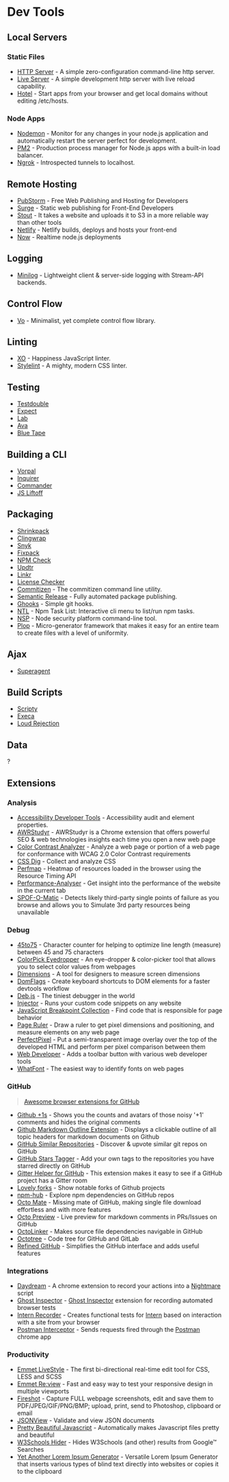 # Dev Tools

## Local Servers

### Static Files

*   [HTTP Server](https://github.com/indexzero/http-server) - A simple zero-configuration command-line http server.
*   [Live Server](https://github.com/tapio/live-server) - A simple development http server with live reload capability.
*   [Hotel](https://github.com/typicode/hotel) - Start apps from your browser and get local domains without editing /etc/hosts.

### Node Apps

*   [Nodemon](https://github.com/remy/nodemon) - Monitor for any changes in your node.js application and automatically restart the server perfect for development.
*   [PM2](https://github.com/Unitech/pm2) - Production process manager for Node.js apps with a built-in load balancer.
*   [Ngrok](https://github.com/inconshreveable/ngrok) - Introspected tunnels to localhost.

## Remote Hosting

*   [PubStorm](https://www.pubstorm.com/) - Free Web Publishing and Hosting for Developers
*   [Surge](https://surge.sh/) - Static web publishing for Front-End Developers
*   [Stout](http://stout.is/) - It takes a website and uploads it to S3 in a more reliable way than other tools
*   [Netlify](http://stout.is/) - Netlify builds, deploys and hosts your front-end
*   [Now](https://zeit.co/now) - Realtime node.js deployments

## Logging

*   [Minilog](https://github.com/mixu/minilog) - Lightweight client & server-side logging with Stream-API backends.

## Control Flow

*   [Vo](https://github.com/matthewmueller/vo) - Minimalist, yet complete control flow library.

## Linting

*   [XO](https://github.com/sindresorhus/xo) - Happiness JavaScript linter.
*   [Stylelint](https://github.com/stylelint/stylelint) - A mighty, modern CSS linter. 

## Testing

*   [Testdouble](https://github.com/testdouble/testdouble.js)
*   [Expect](https://github.com/Automattic/expect.js)
*   [Lab](https://github.com/hapijs/lab)
*   [Ava](https://github.com/sindresorhus/ava)
*   [Blue Tape](https://github.com/spion/blue-tape)

## Building a CLI

*   [Vorpal](https://github.com/dthree/vorpal)
*   [Inquirer](https://github.com/SBoudrias/Inquirer.js)
*   [Commander](https://github.com/tj/commander.js)
*   [JS Liftoff](https://github.com/js-cli/js-liftoff)

## Packaging

*   [Shrinkpack](https://github.com/JamieMason/shrinkpack)
*   [Clingwrap](https://github.com/goodeggs/clingwrap)
*   [Snyk](https://github.com/Snyk/snyk)
*   [Fixpack](https://github.com/HenrikJoreteg/fixpack)
*   [NPM Check](https://github.com/dylang/npm-check)
*   [Updtr](https://github.com/peerigon/updtr)
*   [Linkr](https://github.com/fusionalliance/linkr)
*   [License Checker](https://github.com/davglass/license-checker)
*   [Commitizen](https://github.com/commitizen/cz-cli) - The commitizen command line utility.
*   [Semantic Release](https://github.com/semantic-release/semantic-release) - Fully automated package publishing.
*   [Ghooks](https://github.com/gtramontina/ghooks) - Simple git hooks.
*   [NTL](https://github.com/ruyadorno/ntl) - Npm Task List: Interactive cli menu to list/run npm tasks.
*   [NSP](https://github.com/nodesecurity/nsp) - Node security platform command-line tool.
*   [Plop](https://github.com/amwmedia/plop) - Micro-generator framework that makes it easy for an entire team to create files with a level of uniformity.

## Ajax

*   [Superagent](https://github.com/visionmedia/superagent)

## Build Scripts

*   [Scripty](https://github.com/testdouble/scripty)
*   [Execa](https://github.com/sindresorhus/execa)
*   [Loud Rejection](https://github.com/sindresorhus/loud-rejection)

## Data

?

## Extensions

### Analysis

*   [Accessibility Developer Tools](https://chrome.google.com/webstore/detail/accessibility-developer-t/fpkknkljclfencbdbgkenhalefipecmb) - Accessibility audit and element properties.
*   [AWRStudyr](https://chrome.google.com/webstore/detail/awrstudyr/mbkehkfjhncahcaggkncdaacfnikmoid) - AWRStudyr is a Chrome extension that offers powerful SEO & web technologies insights each time you open a new web page
*   [Color Contrast Analyzer](https://chrome.google.com/webstore/detail/color-contrast-analyzer/dagdlcijhfbmgkjokkjicnnfimlebcll) - Analyze a web page or portion of a web page for conformance with WCAG 2.0 Color Contrast requirements
*   [CSS Dig](https://chrome.google.com/webstore/detail/css-dig/lpnhmlhomomelfkcjnkcacofhmggjmco) - Collect and analyze CSS
*   [Perfmap](https://chrome.google.com/webstore/detail/perfmap/hgpnhiajcdppfbogcpfdgcceepgkhdmk) - Heatmap of resources loaded in the browser using the Resource Timing API
*   [Performance-Analyser](https://chrome.google.com/webstore/detail/performance-analyser/djgfmlohefpomchfabngccpbaflcahjf) - Get insight into the performance of the website in the current tab
*   [SPOF-O-Matic](https://chrome.google.com/webstore/detail/spof-o-matic/plikhggfbplemddobondkeogomgoodeg) - Detects likely third-party single points of failure as you browse and allows you to Simulate 3rd party resources being unavailable

### Debug

*   [45to75](https://chrome.google.com/webstore/detail/45to75/efmppndinjbljeellfdkpghgblenbcdd) - Character counter for helping to optimize line length (measure) between 45 and 75 characters
*   [ColorPick Eyedropper](https://chrome.google.com/webstore/detail/colorpick-eyedropper/ohcpnigalekghcmgcdcenkpelffpdolg) - An eye-dropper & color-picker tool that allows you to select color values from webpages
*   [Dimensions](https://chrome.google.com/webstore/detail/dimensions/baocaagndhipibgklemoalmkljaimfdj) - A tool for designers to measure screen dimensions
*   [DomFlags](https://chrome.google.com/webstore/detail/domflags/nindoglnpjcjoaheijieagogboabafkc) - Create keyboard shortcuts to DOM elements for a faster devtools workflow
*   [Deb.js](https://chrome.google.com/webstore/detail/debjs/egmeoknjmgikkkcdicmajkbkmkcmbiah) - The tiniest debugger in the world
*   [Injector](https://chrome.google.com/webstore/detail/injector/bfdonckegflhbiamlmidciapolfccmmb) - Runs your custom code snippets on any website
*   [JavaScript Breakpoint Collection](https://chrome.google.com/webstore/detail/javascript-breakpoint-col/kgpjjblahlmjlfljfpcneapmeblichbp) - Find code that is responsible for page behavior
*   [Page Ruler](https://chrome.google.com/webstore/detail/page-ruler/jlpkojjdgbllmedoapgfodplfhcbnbpn) - Draw a ruler to get pixel dimensions and positioning, and measure elements on any web page
*   [PerfectPixel](https://chrome.google.com/webstore/detail/perfectpixel-by-welldonec/dkaagdgjmgdmbnecmcefdhjekcoceebi) -  Put a semi-transparent image overlay over the top of the developed HTML and perform per pixel comparison between them
*   [Web Developer](https://chrome.google.com/webstore/detail/web-developer/bfbameneiokkgbdmiekhjnmfkcnldhhm) - Adds a toolbar button with various web developer tools
*   [WhatFont](https://chrome.google.com/webstore/detail/whatfont/jabopobgcpjmedljpbcaablpmlmfcogm/related) - The easiest way to identify fonts on web pages

### GitHub

> [Awesome browser extensions for GitHub](https://github.com/stefanbuck/awesome-browser-extensions-for-github)

*   [Github +1s](https://chrome.google.com/webstore/detail/github-%201s/lddfkkebajnpiicnpfamebilmhamkeme) - Shows you the counts and avatars of those noisy '+1' comments and hides the original comments
*   [Github Markdown Outline Extension](https://chrome.google.com/webstore/detail/github-markdown-outline-e/gccinjjdbfdkkkebfbeipopijjfohfgj) - Displays a clickable outline of all topic headers for markdown documents on Github
*   [GitHub Similar Repositories](https://chrome.google.com/webstore/detail/github-similar-repositori/ilohmipmgoellpajalkccofkgdheomfh) - Discover & upvote similar git repos on GitHub
*   [GitHub Stars Tagger](https://chrome.google.com/webstore/detail/github-stars-tagger/aaihhjepepgajmehjdmfkofegfddcabc) - Add your own tags to the repositories you have starred directly on GitHub
*   [Gitter Helper for GitHub](https://chrome.google.com/webstore/detail/gitter-helper-for-github/apahfabdianobklhejoojcpmoegaolpi) - This extension makes it easy to see if a GitHub project has a Gitter room
*   [Lovely forks](https://chrome.google.com/webstore/detail/lovely-forks/ialbpcipalajnakfondkflpkagbkdoib) - Show notable forks of Github projects
*   [npm-hub](https://chrome.google.com/webstore/detail/npm-hub/kbbbjimdjbjclaebffknlabpogocablj) - Explore npm dependencies on GitHub repos
*   [Octo Mate](https://chrome.google.com/webstore/detail/octo-mate/baggcehellihkglakjnmnhpnjmkbmpkf/related) - Missing mate of GitHub, making single file download effortless and with more features
*   [Octo Preview](https://chrome.google.com/webstore/detail/octo-preview/elomekmlfonmdhmpmdfldcjgdoacjcba) - Live preview for markdown comments in PRs/Issues on GitHub
*   [OctoLinker](https://chrome.google.com/webstore/detail/octolinker/jlmafbaeoofdegohdhinkhilhclaklkp) - Makes source file dependencies navigable in GitHub 
*   [Octotree](https://chrome.google.com/webstore/detail/octotree/bkhaagjahfmjljalopjnoealnfndnagc) - Code tree for GitHub and GitLab
*   [Refined GitHub](https://chrome.google.com/webstore/detail/refined-github/hlepfoohegkhhmjieoechaddaejaokhf) - Simplifies the GitHub interface and adds useful features

### Integrations

*   [Daydream](https://chrome.google.com/webstore/detail/daydream/oajnmbophdhdobfpalhkfgahchpcoali) - A chrome extension to record your actions into a [Nightmare](http://www.nightmarejs.org/) script
*   [Ghost Inspector](https://chrome.google.com/webstore/detail/ghost-inspector-automated/aicdiabnghjnejfempeinmnphllefehc) - [Ghost Inspector](https://app.ghostinspector.com/) extension for recording automated browser tests
*   [Intern Recorder](https://chrome.google.com/webstore/detail/intern-recorder/oalhlikaceknjlnmoombecafnmhbbgna) - Creates functional tests for [Intern](https://theintern.github.io/intern/#what-is-intern) based on interaction with a site from your browser
*   [Postman Interceptor](https://chrome.google.com/webstore/detail/postman-interceptor/aicmkgpgakddgnaphhhpliifpcfhicfo) - Sends requests fired through the [Postman](https://www.getpostman.com/) chrome app

### Productivity

*   [Emmet LiveStyle](https://chrome.google.com/webstore/detail/emmet-livestyle/diebikgmpmeppiilkaijjbdgciafajmg) - The first bi-directional real-time edit tool for CSS, LESS and SCSS
*   [Emmet Re:view](https://chrome.google.com/webstore/detail/emmet-review/epejoicbhllgiimigokgjdoijnpaphdp) - Fast and easy way to test your responsive design in multiple viewports
*   [Fireshot](https://chrome.google.com/webstore/detail/capture-webpage-screensho/mcbpblocgmgfnpjjppndjkmgjaogfceg) - Capture FULL webpage screenshots, edit and save them to PDF/JPEG/GIF/PNG/BMP; upload, print, send to Photoshop, clipboard or email
*   [JSONView](https://chrome.google.com/webstore/detail/jsonview/chklaanhfefbnpoihckbnefhakgolnmc) - Validate and view JSON documents
*   [Pretty Beautiful Javascript](https://chrome.google.com/webstore/detail/pretty-beautiful-javascri/piekbefgpgdecckjcpffhnacjflfoddg) - Automatically makes Javascript files pretty and beautiful
*   [W3Schools Hider](https://chrome.google.com/webstore/detail/w3schools-hider/igiahejkpbnbnekdaefddmdceocmjpll) - Hides W3Schools (and other) results from Google™ Searches
*   [Yet Another Lorem Ipsum Generator](https://chrome.google.com/webstore/detail/yet-another-lorem-ipsum-g/jffcmkkfbampimhpimhofhhkanhflfce) - Versatile Lorem Ipsum Generator that inserts various types of blind text directly into websites or copies it to the clipboard
